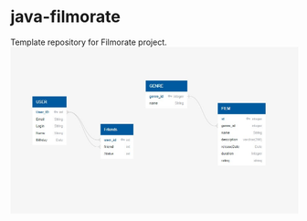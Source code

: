 # java-filmorate
Template repository for Filmorate project.
![This is an image!](https://github.com/EAnchugov/java-filmorate/blob/main/DB_scheme.jpg)
